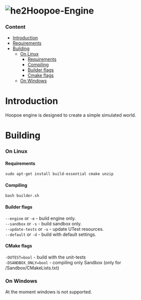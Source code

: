 # ![he2](https://user-images.githubusercontent.com/34447743/121752164-da28ff80-cb0f-11eb-9172-3b678d40b3a5.png)Hoopoe-Engine
##### <h3>Content</h3>
 - [Introduction](#introduction)<br/>
 - [Requirements](#requirements)<br/>
 - [Building](#building)
      - [On Linux](#building-linux)
           - [Requirements](#building-linux-requirements)
           - [Compiling](#building-linux-compiling)
           - [Builder flags](#building-linux-builder-flags)
           - [Cmake flags](#building-cmake-flags)
      - [On Windows](#building-windows)

<a name="introduction"><h1>Introduction</h1></a>
Hoopoe engine is designed to create a simple simulated world.

<a name="building"><h1>Building</h1></a>
<a name="building-linux"><h3>On Linux</h3></a>
<a name="building-linux-requirements"><h4>Requirements</h4></a>

```no-highlight
sudo apt-get install build-essential cmake unzip
```
<a name="building-linux-compiling"><h4>Compiling</h4></a>

```no-highlight
bash builder.sh
```
<a name="building-linux-builder-flags"><h4>Builder flags</h4></a>
<code>--engine</code> or <code>-e</code> - build engine only.<br/>
<code>--sandbox</code> or <code>-s</code> - build sandbox only.<br/>
<code>--update-tests</code> or <code>-u</code> - update UTest resources.<br/>
<code>--default</code> or <code>-d</code> - build with default settings.<br/>

<a name="building-cmake-flags"><h4>CMake flags</h4></a>
<code>-DUTEST=bool</code> - build with the unit-tests<br/>
<code>-DSANDBOX_ONLY=bool</code> - compiling only Sandbox (only for /Sandbox/CMakeLists.txt)<br/>

<a name="building-windows"><h3>On Windows</h3></a>
At the moment windows is not supported.

